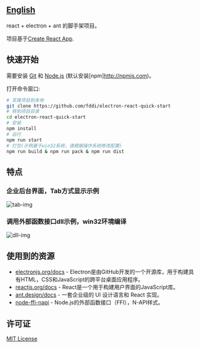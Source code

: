 ## [English](README.md)
react + electron + ant 的脚手架项目。

项目基于[Create React App](https://github.com/facebookincubator/create-react-app).

## 快速开始

需要安装 [Git](https://git-scm.com) 和 [Node.js](https://nodejs.org/en/download/) (默认安装[npm]http://npmjs.com)。

打开命令窗口:
```bash
# 克隆项目到本地
git clone https://github.com/fddi/electron-react-quick-start
# 转到项目目录
cd electron-react-quick-start
# 安装
npm install
# 运行
npm run start
# 打包(示例基于win32系统，请根据操作系统修改配置)
npm run build & npm run pack & npm run dist
```
## 特点
### 企业后台界面，Tab方式显示示例
![tab-img](https://fddi.github.io/electron-react-quick-start/img-example1.png)

### 调用外部函数接口dll示例，win32环境编译
![dll-img](https://fddi.github.io/electron-react-quick-start/img-example2.png)

## 使用到的资源

- [electronjs.org/docs](https://electronjs.org/docs) - Electron是由GitHub开发的一个开源库，用于构建具有HTML，CSS和JavaScript的跨平台桌面应用程序。
- [reactjs.org/docs](https://reactjs.org/docs/getting-started.html) - React是一个用于构建用户界面的JavaScript库。
- [ant.design/docs](https://ant.design/docs) - 一套企业级的 UI 设计语言和 React 实现。
- [node-ffi-napi](https://github.com/node-ffi-napi/node-ffi-napi) - Node.js的外部函数接口（FFI），N-API样式。
## 许可证
[MIT License](LICENSE.md)